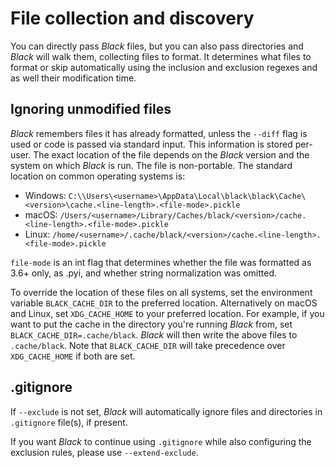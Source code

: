 # File collection and discovery

You can directly pass _Black_ files, but you can also pass directories and _Black_ will
walk them, collecting files to format. It determines what files to format or skip
automatically using the inclusion and exclusion regexes and as well their modification
time.

## Ignoring unmodified files

_Black_ remembers files it has already formatted, unless the `--diff` flag is used or
code is passed via standard input. This information is stored per-user. The exact
location of the file depends on the _Black_ version and the system on which _Black_ is
run. The file is non-portable. The standard location on common operating systems is:

- Windows:
  `C:\\Users\<username>\AppData\Local\black\black\Cache\<version>\cache.<line-length>.<file-mode>.pickle`
- macOS:
  `/Users/<username>/Library/Caches/black/<version>/cache.<line-length>.<file-mode>.pickle`
- Linux:
  `/home/<username>/.cache/black/<version>/cache.<line-length>.<file-mode>.pickle`

`file-mode` is an int flag that determines whether the file was formatted as 3.6+ only,
as .pyi, and whether string normalization was omitted.

To override the location of these files on all systems, set the environment variable
`BLACK_CACHE_DIR` to the preferred location. Alternatively on macOS and Linux, set
`XDG_CACHE_HOME` to your preferred location. For example, if you want to put the cache
in the directory you're running _Black_ from, set `BLACK_CACHE_DIR=.cache/black`.
_Black_ will then write the above files to `.cache/black`. Note that `BLACK_CACHE_DIR`
will take precedence over `XDG_CACHE_HOME` if both are set.

## .gitignore

If `--exclude` is not set, _Black_ will automatically ignore files and directories in
`.gitignore` file(s), if present.

If you want _Black_ to continue using `.gitignore` while also configuring the exclusion
rules, please use `--extend-exclude`.
                                             